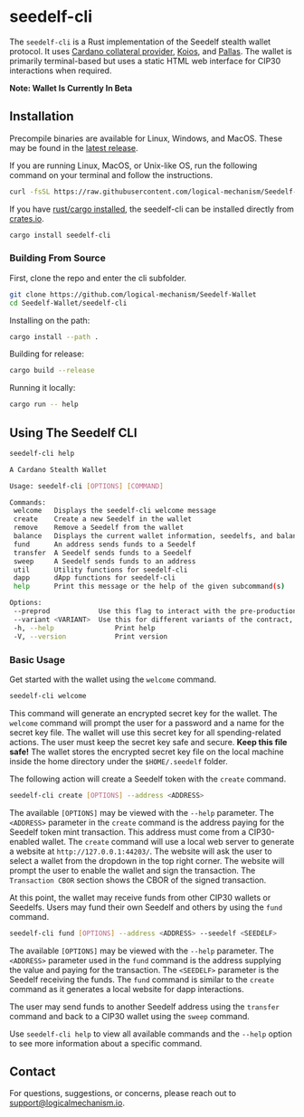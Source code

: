 # **seedelf-cli**

The `seedelf-cli` is a Rust implementation of the Seedelf stealth wallet protocol. It uses [Cardano collateral provider](https://giveme.my/), [Koios](https://www.koios.rest/), and [Pallas](https://github.com/txpipe/pallas). The wallet is primarily terminal-based but uses a static HTML web interface for CIP30 interactions when required.

**Note: Wallet Is Currently In Beta**

## Installation

Precompile binaries are available for Linux, Windows, and MacOS. These may be found in the [latest release](https://github.com/logical-mechanism/Seedelf-Wallet/releases/latest).

If you are running Linux, MacOS, or Unix-like OS, run the following command on your terminal and follow the instructions.
```bash
curl -fsSL https://raw.githubusercontent.com/logical-mechanism/Seedelf-Wallet/refs/heads/main/util/seedelf-init.sh | bash
```

If you have [rust/cargo installed](https://www.rust-lang.org/tools/install), the seedelf-cli can be installed directly from [crates.io](https://crates.io/).

```bash
cargo install seedelf-cli
```

### Building From Source

First, clone the repo and enter the cli subfolder.
```bash
git clone https://github.com/logical-mechanism/Seedelf-Wallet
cd Seedelf-Wallet/seedelf-cli
```

Installing on the path:
```bash
cargo install --path .
```

Building for release:
```bash
cargo build --release
```

Running it locally:
```bash
cargo run -- help
```

## Using The Seedelf CLI

```bash
seedelf-cli help
```

```bash
A Cardano Stealth Wallet

Usage: seedelf-cli [OPTIONS] [COMMAND]

Commands:
 welcome   Displays the seedelf-cli welcome message
 create    Create a new Seedelf in the wallet
 remove    Remove a Seedelf from the wallet
 balance   Displays the current wallet information, seedelfs, and balance
 fund      An address sends funds to a Seedelf
 transfer  A Seedelf sends funds to a Seedelf
 sweep     A Seedelf sends funds to an address
 util      Utility functions for seedelf-cli
 dapp      dApp functions for seedelf-cli
 help      Print this message or the help of the given subcommand(s)

Options:
 --preprod            Use this flag to interact with the pre-production environment
 --variant <VARIANT>  Use this for different variants of the contract, default to the most recent variant [default: 1]
 -h, --help               Print help
 -V, --version            Print version
```

### Basic Usage

Get started with the wallet using the `welcome` command.

```bash
seedelf-cli welcome
```

This command will generate an encrypted secret key for the wallet. The `welcome` command will prompt the user for a password and a name for the secret key file. The wallet will use this secret key for all spending-related actions. The user must keep the secret key safe and secure. **Keep this file safe!** The wallet stores the encrypted secret key file on the local machine inside the home directory under the `$HOME/.seedelf` folder. 

The following action will create a Seedelf token with the `create` command.

```bash
seedelf-cli create [OPTIONS] --address <ADDRESS>
```

The available `[OPTIONS]` may be viewed with the `--help` parameter. The `<ADDRESS>` parameter in the `create` command is the address paying for the Seedelf token mint transaction. This address must come from a CIP30-enabled wallet. The `create` command will use a local web server to generate a website at `http://127.0.0.1:44203/`. The website will ask the user to select a wallet from the dropdown in the top right corner. The website will prompt the user to enable the wallet and sign the transaction. The `Transaction CBOR` section shows the CBOR of the signed transaction.

At this point, the wallet may receive funds from other CIP30 wallets or Seedelfs. Users may fund their own Seedelf and others by using the `fund` command.

```bash
seedelf-cli fund [OPTIONS] --address <ADDRESS> --seedelf <SEEDELF>
```

The available `[OPTIONS]` may be viewed with the `--help` parameter. The `<ADDRESS>` parameter used in the `fund` command is the address supplying the value and paying for the transaction. The `<SEEDELF>` parameter is the Seedelf receiving the funds. The `fund` command is similar to the `create` command as it generates a local website for dapp interactions.

The user may send funds to another Seedelf address using the `transfer` command and back to a CIP30 wallet using the `sweep` command.

Use `seedelf-cli help` to view all available commands and the `--help` option to see more information about a specific command.

## Contact

For questions, suggestions, or concerns, please reach out to support@logicalmechanism.io.
